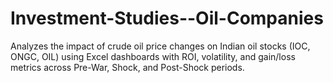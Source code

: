 # Investment-Studies--Oil-Companies
Analyzes the impact of crude oil price changes on Indian oil stocks (IOC, ONGC, OIL) using Excel dashboards with ROI, volatility, and gain/loss metrics across Pre-War, Shock, and Post-Shock periods.
